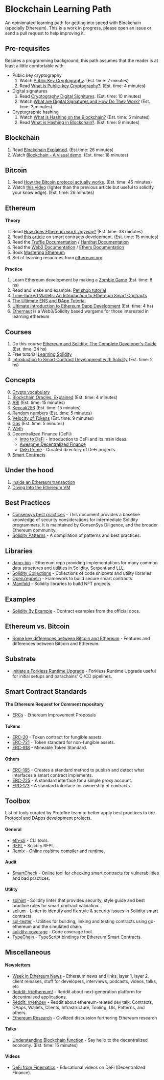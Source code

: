 # Blockchain Learning Path

An opinionated learning path for getting into speed with Blockchain (specially Ethereum). This is a
work in progress, please open an issue or send a pull request to help improving it.

## Pre-requisites

Besides a programming background, this path assumes that the reader is at least a little comfortable
with:

- Public key cryptography
  1. Watch [Public Key Cryptography](https://www.youtube.com/watch?v=GSIDS_lvRv4). (Est. time: 7 minutes)
  2. Read [What is Public-key Cryptography?](https://www.globalsign.com/en/ssl-information-center/what-is-public-key-cryptography). (Est. time: 4 minutes)
- Digital signatures
  1. Read [Cryptography Digital Signitures](https://www.tutorialspoint.com/cryptography/cryptography_digital_signatures.htm). (Est. time: 10 minutes)
  2. Watch [What are Digital Signatures and How Do They Work?](https://www.youtube.com/watch?v=JR4_RBb8A9Q) (Est. time: 3 minutes)
- Cryptographic hashing
  1. Watch [What is Hashing on the Blockchain?](https://www.youtube.com/watch?v=IGSB9zoSx70) (Est. time: 5 minutes)
  2. Read [What is Hashing in Blockchain?](https://learn.bybit.com/blockchain/what-is-hashing-in-blockchain/). (Est. time: 9 minutes)

## Blockchain

1. Read [Blockchain Explained](https://www.investopedia.com/terms/b/blockchain.asp). (Est.time: 26 minutes)
2. Watch [Blockchain - A visual demo](https://www.youtube.com/watch?v=_160oMzblY8). (Est. time: 18 minutes)

## Bitcoin

1. Read [How the Bitcoin protocol actually works](http://www.michaelnielsen.org/ddi/how-the-bitcoin-protocol-actually-works/). (Est. time: 45 minutes)
2. Watch [this video](https://www.youtube.com/watch?v=bBC-nXj3Ng4) (lighter than the previous
   article but useful to solidify your knowledge). (Est. time: 26 minutes)

## Ethereum

#### Theory

1. Read [How does Ethereum work, anyway?](https://medium.com/@preethikasireddy/how-does-ethereum-work-anyway-22d1df506369) (Est. time: 38 minutes)
2. Read [this article](https://blog.zeppelin.solutions/the-hitchhikers-guide-to-smart-contracts-in-ethereum-848f08001f05)
   on smart contracts development. (Est. time: 15 minutes)
3. Read the [Truffle Documentation](https://truffleframework.com/docs/) / [Hardhat Documentation](https://hardhat.org/getting-started/)
4. Read the [Web3 Documentation](https://web3js.readthedocs.io/en/1.0/) / [Ethers Documentation](https://docs.ethers.io/v5/)
5. Book [Mastering Ethereum](https://github.com/ethereumbook/ethereumbook)
6. Set of learning resources from [ethereum.org](https://ethereum.org/en/learn/)

#### Practice

1. Learn Ethereum development by making a [Zombie Game](https://cryptozombies.io/) (Est. time: 8 hs)
2. Read and make and example: [Pet shop tutorial](https://www.trufflesuite.com/tutorial)
3. [Time-locked Wallets: An Introduction to Ethereum Smart Contracts](https://www.toptal.com/ethereum-smart-contract/time-locked-wallet-truffle-tutorial)
4. [The Ultimate ENS and ĐApp Tutorial](https://www.toptal.com/ethereum/ethereum-name-service-dapp-tutorial)
5. [Ultimate Introduction to Ethereum Ðapp Development](https://www.youtube.com/playlist?list=PLV1JDFUtrXpFh85G-Ddyy2kLSafaB9biQ) (Est. time: 4 hs)
6. [Ethernaut](https://ethernaut.zeppelin.solutions/) is a Web3/Solidity based wargame for those interested in learning ethereum

## Courses

1. Do this course [Ethereum and Solidity: The Complete Developer's Guide](https://www.udemy.com/ethereum-and-solidity-the-complete-developers-guide/) (Est. time: 24 hs)
2. Free tutorial [Learning Solidity](https://github.com/willitscale/learning-solidity)
3. [Introduction to Smart Contract Development with Solidity](https://www.youtube.com/playlist?list=PLV1JDFUtrXpGvu8QHL9b78WYNSJsYNZsb) (Est. time: 2 hs)

## Concepts

0. [Crypto vocabulary](https://medium.com/datadriveninvestor/crypto-vocabulary-expanded-76131d26537b)
1. [Blockchain Oracles, Explained](https://cointelegraph.com/explained/blockchain-oracles-explained) (Est. time: 4 minutes)
2. [ABI](https://github.com/ethereum/wiki/wiki/Ethereum-Contract-ABI) (Est. time: 15 minutes)
3. [Keccak256](https://www.slideshare.net/RajeevVerma14/keccakpptx) (Est. time: 15 minutes)
4. [Random numbers](https://ethereum.stackexchange.com/questions/191/how-can-i-securely-generate-a-random-number-in-my-smart-contract) (Est. time: 5 minutes)
5. [Velocity of Tokens](https://medium.com/newtown-partners/velocity-of-tokens-26b313303b77) (Est. time: 9 minutes)
6. [Gas](https://ethgas.io/) (Est. time: 5 minutes)
7. [Weth](https://weth.io/)
8. Decentralized Finance (DeFi):
   - [Intro to DeFi](https://ethereum.org/en/defi/) - Introduction to DeFi and its main ideas.
   - [Awesome Decentralized Finance](https://github.com/ong/awesome-decentralized-finance)
   - [DeFi Prime](https://defiprime.com) - Curated directory of DeFi projects.
9. [Smart Contracts](https://www.investopedia.com/terms/s/smart-contracts.asp)
## Under the hood

1. [Inside an Ethereum transaction](https://medium.com/@codetractio/inside-an-ethereum-transaction-fa94ffca912f)
2. [Diving Into the Ethereum VM](https://blog.qtum.org/diving-into-the-ethereum-vm-6e8d5d2f3c30)

## Best Practices

- [Consensys best practices](https://consensys.github.io/smart-contract-best-practices/) - This document provides a baseline knowledge of security considerations for intermediate Solidity programmers. It is maintained by ConsenSys Diligence, and the broader Ethereum community.
- [Solidity Patterns](https://github.com/fravoll/solidity-patterns) - A compilation of patterns and best practices.

## Libraries

- [dapp-bin](https://github.com/ethereum/dapp-bin) - Ethereum repo providing implementations for many common data structures and utilities in Solidity, Serpent and LLL.
- [Solidity Collections](https://github.com/ethereum/wiki/wiki/Solidity-Collections) - Collections of code snippets and utility libraries.
- [OpenZeppelin](https://openzeppelin.org/) - Framework to build secure smart contracts.
- [Manifold](https://www.manifold.xyz/) - Solidity libraries to build NFT projects.

## Examples

- [Solidity By Example](http://solidity.readthedocs.io/en/latest/solidity-by-example.html) - Contract examples from the official docs.

## Ethereum vs. Bitcoin

- [Some key differences between Bitcoin and Ethereum](https://www.investopedia.com/articles/investing/031416/bitcoin-vs-ethereum-driven-different-purposes.asp) - Features and differences between Bitcoin and Ethereum.

## Substrate

- [Initiate a Forkless Runtime Upgrade](https://docs.substrate.io/tutorials/v3/forkless-upgrades#schedule-an-upgrade) - Forkless Runtime Upgrade useful for initial setups and parachains' CI/CD pipelines.

## Smart Contract Standards

#### The Ethereum Request for Comment repository

- [ERCs](https://eips.ethereum.org/erc) - Ethereum Improvement Proposals

#### Tokens

- [ERC-20](https://eips.ethereum.org/EIPS/eip-20) - Token contract for fungible assets.
- [ERC-721](https://github.com/ethereum/eips/issues/721) - Token standard for non-fungible assets.
- [ERC-918](https://eips.ethereum.org/EIPS/eip-918) - Mineable Token Standard.

#### Others

- [ERC-165](https://eips.ethereum.org/EIPS/eip-165) - Creates a standard method to publish and detect what interfaces a smart contract implements.
- [ERC-725](https://eips.ethereum.org/EIPS/eip-725) - A standard interface for a simple proxy account.
- [ERC-173](https://eips.ethereum.org/EIPS/eip-173) - A standard interface for ownership of contracts.

## Toolbox

List of tools curated by Protofire team to better apply best practices to the Protocol and DApps development projects.

#### General

- [eth-cli](https://github.com/protofire/eth-cli) - CLI tools.
- [REPL](https://github.com/raineorshine/solidity-repl) - Solidity REPL.
- [Remix](https://remix.ethereum.org/) - Online realtime compiler and runtime.

#### Audit

- [SmartCheck](https://tool.smartdec.net) - Online tool for checking smart contracts for vulnerabilities and bad practices.

#### Utility

- [solhint](https://github.com/protofire/solhint) - Solidity linter that provides security, style guide and best practice rules for smart contract validation.
- [solium](https://github.com/duaraghav8/Solium) - Linter to identify and fix style & security issues in Solidity smart contracts.
- [sol-tester](https://github.com/androlo/sol-tester) - Utilities for building, linking and testing contracts using go-ethereum and the simulated chain.
- [solidity-coverage](https://github.com/sc-forks/solidity-coverage) - Code coverage tool.
- [TypeChain](https://github.com/ethereum-ts/TypeChain) - TypeScript bindings for Ethereum Smart Contracts.

## Miscellaneous

#### Newsletters

- [Week in Ethereum News](https://www.weekinethereumnews.com/) - Ethereum news and links, layer 1, layer 2, client releases, stuff for developers, interviews, podcasts, videos, talks, etc
- [Reddit: /r/ethereum/](https://www.reddit.com/r/ethereum/) - Reddit about next-generation platform for decentralised applications.
- [Reddit: /r/ethdev](https://www.reddit.com/r/ethdev) - Reddit about ethereum-related dev talk: Contracts, DApps, Wallets, Clients, Infrastructure, Tooling, UIs, Patterns, and others.
- [Ethereum Research](http://ethresear.ch/) - Civilized discussion furthering Ethereum research

#### Talks

- [Understanding Blockchain function](https://www.youtube.com/watch?v=RplnSVTzvnU) - Say hello to the decentralized economy. (Est. time: 15 minutes)

#### Videos

- [DeFi from Finematics](https://www.youtube.com/c/Finematics/videos) - Educational videos on DeFi (Decentralized Finance).
